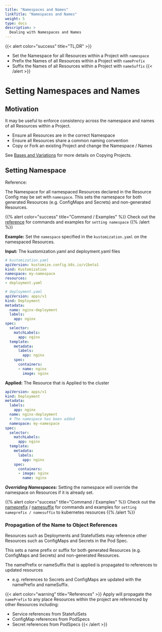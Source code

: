 ```yaml
---
title: "Namespaces and Names"
linkTitle: "Namespaces and Names"
weight: 5
type: docs
description: >
  Dealing with Namespaces and Names
---
```



{{< alert color="success" title="TL;DR" >}}
- Set the Namespace for all Resources within a Project with `namespace`
- Prefix the Names of all Resources within a Project with `namePrefix`
- Suffix the Names of all Resources within a Project with `nameSuffix`
{{< /alert >}}

# Setting Namespaces and Names

## Motivation

It may be useful to enforce consistency across the namespace and names of all Resources within
a Project.

- Ensure all Resources are in the correct Namespace
- Ensure all Resources share a common naming convention
- Copy or Fork an existing Project and change the Namespace / Names

See [Bases and Variations]() for more details on Copying Projects.


## Setting Namespace

Reference: 

The Namespace for all namespaced Resources declared in the Resource Config may be set with `namespace`.
This sets the namespace for both generated Resources (e.g. ConfigMaps and Secrets) and non-generated
Resources.

{{% alert color="success" title="Command / Examples" %}}
Check out the [reference](/cli-experimental/references/kustomize/namespace/) for commands and examples for `setting namespace`
{{% /alert %}}

**Example:** Set the `namespace` specified in the `kustomization.yaml` on the namespaced Resources.

**Input:** The kustomization.yaml and deployment.yaml files

```yaml
# kustomization.yaml
apiVersion: kustomize.config.k8s.io/v1beta1
kind: Kustomization
namespace: my-namespace
resources:
- deployment.yaml
```

```yaml
# deployment.yaml
apiVersion: apps/v1
kind: Deployment
metadata:
  name: nginx-deployment
  labels:
    app: nginx
spec:
  selector:
    matchLabels:
      app: nginx
  template:
    metadata:
      labels:
        app: nginx
    spec:
      containers:
      - name: nginx
        image: nginx
```

**Applied:** The Resource that is Applied to the cluster

```yaml
apiVersion: apps/v1
kind: Deployment
metadata:
  labels:
    app: nginx
  name: nginx-deployment
  # The namespace has been added
  namespace: my-namespace
spec:
  selector:
    matchLabels:
      app: nginx
  template:
    metadata:
      labels:
        app: nginx
    spec:
      containers:
      - image: nginx
        name: nginx
```

***Overriding Namespaces:***
Setting the namespace will override the namespace on Resources if it is already set.

{{% alert color="success" title="Command / Examples" %}}
Check out the [nameprefix](/cli-experimental/references/kustomize/nameprefix/) / [namesuffix](/cli-experimental/references/kustomize/namesuffix/) for commands and examples for `setting nameprefix / namesuffix` to kubernetes resources
{{% /alert %}}



### Propagation of the Name to Object References
Resources such as Deployments and StatefulSets may reference other Resources such as
ConfigMaps and Secrets in the Pod Spec.

This sets a name prefix or suffix for both generated Resources (e.g. ConfigMaps 
and Secrets) and non-generated Resources.

The namePrefix or nameSuffix that is applied is propagated to references to updated resources 
- e.g. references to Secrets and ConfigMaps are updated with the namePrefix and nameSuffix.


{{< alert color="warning" title="References" >}}
Apply will propagate the `namePrefix` to any place Resources within the project are referenced by other Resources
including:

- Service references from StatefulSets
- ConfigMap references from PodSpecs
- Secret references from PodSpecs
{{< /alert >}}